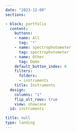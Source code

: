 ```yaml
---
date: "2023-12-09"
sections:

- block: portfolio
  content:
    buttons:
    - name: All
      tag: '*'
    - name: spectrophotometer
      tag: spectrophotometer
    - name: Other
      tag: Demo
    default_button_index: 0
    filters:
      folders:
      - instruments
    title: Instruments
  design:
    columns: "1"
    flip_alt_rows: true
    view: showcase
  id: instruments

title: null
type: landing
---
```

